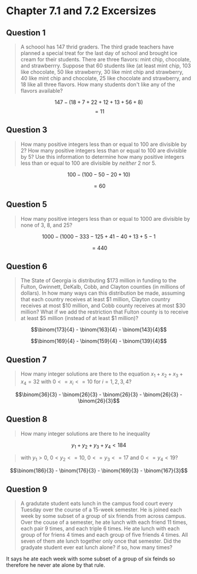 # Chapter 7.1 and 7.2 Excersizes

## Question 1

> A schoool has $147$ thrid graders. The third grade teachers have planned a special treat for the last day of school and brought ice cream for their students. There are three flavors: mint chip, chocolate, and strawberrry. Suppose that $60$ students like (at least mint chip, $103$ like chocolate, $50$ like strawberry, $30$ like mint chip and strawberry, $40$ like mint chip and chocolate, $25$ like chocolate and strawberry, and $18$ like all three flavors. How many students don't like any of the flavors available?

$$147 - (18 + 7 + 22 + 12 + 13 + 56 + 8)$$
$$= 11$$

## Question 3

> How many positive integers less than or equal to $100$ are divisible by $2$? How many positive integers less than or equal to $100$ are divisible by $5$? Use this information to determine how many positive integers less than or equal to $100$ are divisible by *neither* $2$ nor $5$.

$$100 - (100 - 50 - 20 + 10)$$

$$= 60$$

## Question 5

> How many positive integers less than or equal to $1000$ are divisible by none of $3$, $8$, and $25$?

$$1000 - (1000 - 333 - 125 + 41 - 40 + 13 + 5 - 1$$

$$= 440$$

## Question 6

> The State of Georgia is distributing $\$173$ million in funding to the Fulton, Gwinnett, DeKalb, Cobb, and Clayton counties (in millions of dollars). In how many ways can this distribution be made, assuming that each country receives at least $\$1$ million, Clayton country receives at most $\$10$ million, and Cobb county receives at most $\$30$ million? What if we add the restriction that Fulton county is to receive at least $\$5$ million (instead of at least $\$1$ million)?

$$\binom{173}{4} - \binom{163}{4} - \binom{143}{4}$$

$$\binom{169}{4} - \binom{159}{4} - \binom{139}{4}$$


## Question 7

>How many integer solutions are there to the equation $x_1 + x_2 + x_3 + x_4 = 32$ with $0 <= x_i <= 10$ for $i = 1,2,3,4$?

$$\binom{36}{3} - \binom{26}{3} - \binom{26}{3} - \binom{26}{3} - \binom{26}{3}$$

## Question 8

> How many integer solutions are there to he inequality

$$y_1 + y_2 + y_3 + y_4 < 184$$

> with $y_1 > 0$, $0 < y_2 <= 10$, $0 <= y_3 <= 17$ and $0 <= y_4 < 19$?

$$\binom{186}{3} - \binom{176}{3} - \binom{169}{3} - \binom{167}{3}$$

## Question 9

> A gradutate student eats lunch in the campus food court every Tuesday over the course of a $15$-week semester. He is joined each week by some subset of a group of six friends from across campus. Over the couse of a semester, he ate lunch with each friend $11$ times, each pair 9 times, and each triple $6$ times. He ate lunch with each group of for friens 4 times and each group of five friends 4 times. All seven of them ate lunch together only once that semester. Did the gradyate student ever eat lunch alone? if so, how many times?

It says he ate each week with some subset of a group of six feinds so therefore he never ate alone by that rule.
